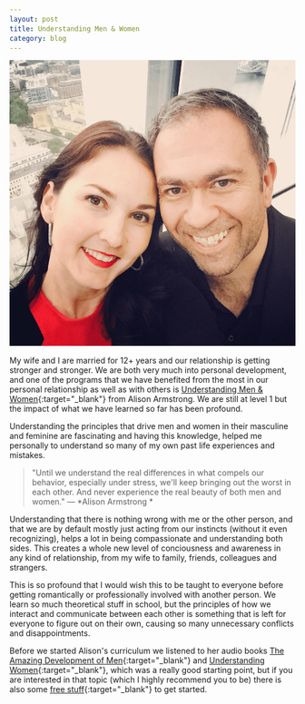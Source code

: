 ```yaml
---
layout: post
title: Understanding Men & Women
category: blog
---
```


![](/assets/posts/2020-04-05-understanding-men-and-women/lauza_and_michael.png)

My wife and I are married for 12+ years and our relationship is getting stronger and stronger. We are both very much into personal development, and one of the programs that we have benefited from the most in our personal relationship as well as with others is [Understanding Men & Women](https://www.understandmen.com){:target="_blank"} from Alison Armstrong. We are still at level 1 but the impact of what we have learned so far has been profound.

Understanding the principles that drive men and women in their masculine and feminine are fascinating and having this knowledge, helped me personally to understand so many of my own past life experiences and mistakes.

> "Until we understand the real differences in what compels our behavior, especially under stress, we'll keep bringing out the worst in each other. And never experience the real beauty of both men and women."
— *Alison Armstrong *

Understanding that there is nothing wrong with me or the other person, and that we are by default mostly just acting from our instincts (without it even recognizing), helps a lot in being compassionate and understanding both sides. This creates a whole new level of conciousness and awareness in any kind of relationship, from my wife to family, friends, colleagues and strangers.

This is so profound that I would wish this to be taught to everyone before getting romantically or professionally involved with another person. We learn so much theoretical stuff in school, but the principles of how we interact and communicate between each other is something that is left for everyone to figure out on their own, causing so many unnecessary conflicts and disappointments.

Before we started Alison's curriculum we listened to her audio books [The Amazing Development of Men](https://www.audible.co.uk/pd/Understanding-Women-Audiobook/B00B00G26K){:target="_blank"} and [Understanding Women](https://www.audible.co.uk/pd/Understanding-Women-Audiobook/B00B00G26K){:target="_blank"}, which was a really good starting point, but if you are interested in that topic (which I highly recommend you to be) there is also some [free stuff](https://www.understandmen.com/free){:target="_blank"} to get started.